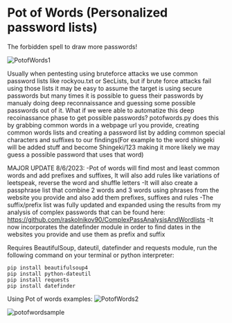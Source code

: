 # Pot of Words (Personalized password lists)
The forbidden spell to draw more passwords!

![PotofWords1](https://github.com/raskolnikov90/potofwords.py/assets/44821234/0183ae79-e4b4-4056-8787-93705b837917)

  Usually when pentesting using bruteforce attacks we use common password lists like rockyou.txt or SecLists, but if brute force attacks fail using those lists it may be easy to assume the target is using secure passwords but many times it is possible to guess their passwords by manualy doing deep reconnaissance and guessing some possible passwords out of it. What if we were able to automatize this deep recoinassance phase to get possible passwords? potofwords.py does this by grabbing common words in a webpage url you provide, creating common words lists and creating a password list by adding common special characters and suffixes to our findings(For example to the word shingeki will be added stuff and become Shingeki/123 making it more likely we may guess a possible password that uses that word)

MAJOR UPDATE 8/6/2023:
-Pot of words will find most and least common words and add prefixes and suffixes, It will also add rules like variations of leetspeak, reverse the word and shuffle letters
-It will also create a passphrase list that combine 2 words and 3 words using phrases from the website you provide and also add them prefixes, suffixes and rules
-The suffix/prefix list was fully updated and expanded using the results from my analysis of complex passwords that can be found here: 
https://github.com/raskolnikov90/ComplexPassAnalysisAndWordlists
-It now incorporates the datefinder module in order to find dates in the websites you provide and use them as prefix and suffix

Requires BeautifulSoup, dateutil, datefinder and requests module, run the following command on your terminal or python interpreter:

```
pip install beautifulsoup4
pip install python-dateutil
pip install requests
pip install datefinder
```

Using Pot of words examples:
![PotofWords2](https://github.com/raskolnikov90/potofwords.py/assets/44821234/3ef5667c-935a-45e2-83a2-d4d3e8a49297)


![potofwordsample](https://github.com/raskolnikov90/potofwords.py/assets/44821234/86f2307e-6c05-4737-9086-5a4161897c07)


